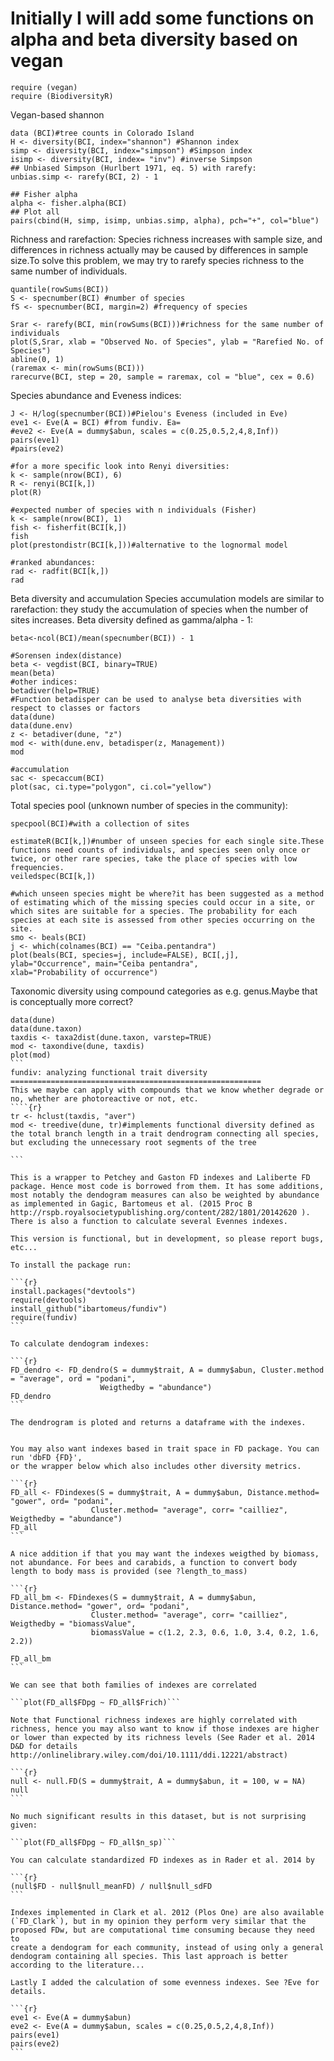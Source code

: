 Initially I will  add some functions on alpha and beta diversity based on vegan
======================================
```{r}
require (vegan)
require (BiodiversityR)
```
Vegan-based shannon
```{r}
data (BCI)#tree counts in Colorado Island
H <- diversity(BCI, index="shannon") #Shannon index
simp <- diversity(BCI, index="simpson") #Simpson index
isimp <- diversity(BCI, index= "inv") #inverse Simpson
## Unbiased Simpson (Hurlbert 1971, eq. 5) with rarefy:
unbias.simp <- rarefy(BCI, 2) - 1

## Fisher alpha
alpha <- fisher.alpha(BCI)
## Plot all
pairs(cbind(H, simp, isimp, unbias.simp, alpha), pch="+", col="blue")
```
Richness and rarefaction:
Species richness increases with sample size, and differences in richness actually may be caused by differences in sample size.To solve this problem, we may try to rarefy species richness to the same number of individuals.
```{r}
quantile(rowSums(BCI))
S <- specnumber(BCI) #number of species
fS <- specnumber(BCI, margin=2) #frequency of species 

Srar <- rarefy(BCI, min(rowSums(BCI)))#richness for the same number of individuals
plot(S,Srar, xlab = "Observed No. of Species", ylab = "Rarefied No. of Species")
abline(0, 1)
(raremax <- min(rowSums(BCI)))
rarecurve(BCI, step = 20, sample = raremax, col = "blue", cex = 0.6)

```

Species abundance and Eveness indices:
```{r}
J <- H/log(specnumber(BCI))#Pielou's Eveness (included in Eve)
eve1 <- Eve(A = BCI) #from fundiv. Ea= 
#eve2 <- Eve(A = dummy$abun, scales = c(0.25,0.5,2,4,8,Inf))
pairs(eve1)
#pairs(eve2)

#for a more specific look into Renyi diversities:
k <- sample(nrow(BCI), 6)
R <- renyi(BCI[k,])
plot(R)

#expected number of species with n individuals (Fisher)
k <- sample(nrow(BCI), 1)
fish <- fisherfit(BCI[k,])
fish
plot(prestondistr(BCI[k,]))#alternative to the lognormal model

#ranked abundances:
rad <- radfit(BCI[k,])
rad

```
Beta diversity and accumulation
Species accumulation models are similar to rarefaction: they study the accumulation of species when the number of sites increases.
Beta diversity defined as gamma/alpha - 1:
```{r}
beta<-ncol(BCI)/mean(specnumber(BCI)) - 1

#Sorensen index(distance)
beta <- vegdist(BCI, binary=TRUE)
mean(beta)
#other indices:
betadiver(help=TRUE)
#Function betadisper can be used to analyse beta diversities with respect to classes or factors
data(dune)
data(dune.env)
z <- betadiver(dune, "z")
mod <- with(dune.env, betadisper(z, Management))
mod

#accumulation
sac <- specaccum(BCI)
plot(sac, ci.type="polygon", ci.col="yellow")

```

Total species pool (unknown  number of species  in the community):
```{r}
specpool(BCI)#with a collection of sites

estimateR(BCI[k,])#number of unseen species for each single site.These
functions need counts of individuals, and species seen only once or twice, or other rare species, take the place of species with low frequencies.
veiledspec(BCI[k,])

#which unseen species might be where?it has been suggested as a method of estimating which of the missing species could occur in a site, or which sites are suitable for a species. The probability for each species at each site is assessed from other species occurring on the site.
smo <- beals(BCI)
j <- which(colnames(BCI) == "Ceiba.pentandra")
plot(beals(BCI, species=j, include=FALSE), BCI[,j],
ylab="Occurrence", main="Ceiba pentandra",
xlab="Probability of occurrence")
```
Taxonomic diversity using compound categories as e.g. genus.Maybe that is conceptually more correct?
````{r}
data(dune)
data(dune.taxon)
taxdis <- taxa2dist(dune.taxon, varstep=TRUE)
mod <- taxondive(dune, taxdis)
plot(mod)
```
fundiv: analyzing functional trait diversity
========================================================
This we maybe can apply with compounds that we know whether degrade or no, whether are photoreactive or not, etc.
````{r}
tr <- hclust(taxdis, "aver")
mod <- treedive(dune, tr)#implements functional diversity defined as the total branch length in a trait dendrogram connecting all species, but excluding the unnecessary root segments of the tree

```

This is a wrapper to Petchey and Gaston FD indexes and Laliberte FD package. Hence most code is borrowed from them. It has some additions, most notably the dendogram measures can also be weighted by abundance as implemented in Gagic, Bartomeus et al. (2015 Proc B http://rspb.royalsocietypublishing.org/content/282/1801/20142620 ). There is also a function to calculate several Evennes indexes.

This version is functional, but in development, so please report bugs, etc...

To install the package run:

```{r}
install.packages("devtools")
require(devtools)
install_github("ibartomeus/fundiv")
require(fundiv)
```

To calculate dendogram indexes:

```{r}
FD_dendro <- FD_dendro(S = dummy$trait, A = dummy$abun, Cluster.method = "average", ord = "podani",
                    Weigthedby = "abundance")
FD_dendro
```

The dendrogram is ploted and returns a dataframe with the indexes.


You may also want indexes based in trait space in FD package. You can run 'dbFD {FD}',
or the wrapper below which also includes other diversity metrics.

```{r}
FD_all <- FDindexes(S = dummy$trait, A = dummy$abun, Distance.method= "gower", ord= "podani", 
                  Cluster.method= "average", corr= "cailliez", Weigthedby = "abundance")
FD_all
```

A nice addition if that you may want the indexes weigthed by biomass, not abundance. For bees and carabids, a function to convert body length to body mass is provided (see ?length_to_mass)

```{r}
FD_all_bm <- FDindexes(S = dummy$trait, A = dummy$abun, Distance.method= "gower", ord= "podani", 
                  Cluster.method= "average", corr= "cailliez", Weigthedby = "biomassValue",
                  biomassValue = c(1.2, 2.3, 0.6, 1.0, 3.4, 0.2, 1.6, 2.2))

FD_all_bm
```

We can see that both families of indexes are correlated

```plot(FD_all$FDpg ~ FD_all$Frich)```

Note that Functional richness indexes are highly correlated with richness, hence you may also want to know if those indexes are higher or lower than expected by its richness levels (See Rader et al. 2014 D&D for details http://onlinelibrary.wiley.com/doi/10.1111/ddi.12221/abstract)

```{r}
null <- null.FD(S = dummy$trait, A = dummy$abun, it = 100, w = NA)
null
```

No much significant results in this dataset, but is not surprising given:

```plot(FD_all$FDpg ~ FD_all$n_sp)```

You can calculate standardized FD indexes as in Rader et al. 2014 by 

```{r}
(null$FD - null$null_meanFD) / null$null_sdFD
```

Indexes implemented in Clark et al. 2012 (Plos One) are also available (`FD_Clark`), but in my opinion they perform very similar that the proposed FDw, but are computational time consuming because they need to 
create a dendogram for each community, instead of using only a general dendogram containing all species. This last approach is better according to the literature...

Lastly I added the calculation of some evenness indexes. See ?Eve for details.

```{r}
eve1 <- Eve(A = dummy$abun)
eve2 <- Eve(A = dummy$abun, scales = c(0.25,0.5,2,4,8,Inf))
pairs(eve1)
pairs(eve2)
```


